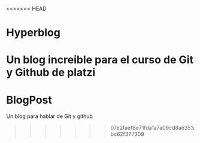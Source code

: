 <<<<<<< HEAD
# Hyperblog
Un blog increible para el curso de Git y Github de platzi
=======
# BlogPost
Un blog para hablar de Git y github
>>>>>>> 07e2faef8e71fda1a7a09cd8ae353bc62f377309
